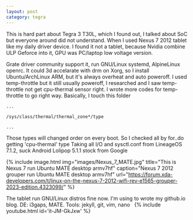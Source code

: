 ```yaml
---
layout: post 
category: tegra 
---
```


This is hard part about Tegra 3 T30L, which I found out, I talked about SoC but everyone around did not understand.
When I used Nexus 7 2012 tablet like my daily driver device. I found it not a tablet, because Nvidia combine ULP Geforce into it, GPU was PC/laptop low voltage version.

Grate driver community support it, run GNU/Linux systemd, AlpineLinux openrc. It could 3d accelarate with drm on Xorg, so I install Ubuntu/ArchLinux ARM, but it's always overheat and auto poweroff.
I used temp-throttle but it still usually poweroff, I researched and I saw temp-throttle not get cpu-thermal sensor right.
I wrote more codes for temp-throttle to go right way. Basically, I touch this folder

```
...

/sys/class/thermal/thermal_zone*/type

...

```

Those types will changed order on every boot. So I checked all by for..do getting 'cpu-thermal' type
Taking all I/O and sysctl.conf from LineageOS 7.1.2, suck Android Lolipop 5.1.1 stock from Google

{% include image.html
            img="images/Nexus_7_MATE.jpg"
            title="This is Nexus 7 run Ubuntu MATE desktop armv7hf"
            caption="Nexus 7 2012 grouper run Ubuntu MATE desktop armv7hf" 
            url="https://forum.xda-developers.com/t/linux-on-the-nexus-7-2012-wifi-rev-e1565-grouper-2023-edition.4323099/" %}

The tablet run GNU/Linux distros fine now. I'm using to wrote my github.io blog.
DE: i3gaps, MATE.
Tools: jekyll, git, vim, nano
&nbsp;
{% include youtube.html id='it-JM-GkJxw' %}
